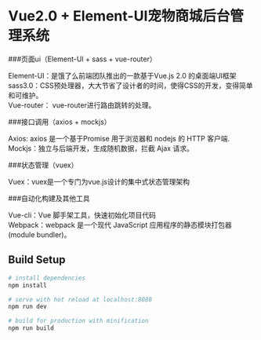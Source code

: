 # Vue2.0 + Element-UI宠物商城后台管理系统

###页面ui（Element-UI + sass + vue-router）

Element-UI：是饿了么前端团队推出的一款基于Vue.js 2.0 的桌面端UI框架<br>
sass3.0：CSS预处理器，大大节省了设计者的时间，使得CSS的开发，变得简单和可维护。<br>
Vue-router： vue-router进行路由跳转的处理。<br>


###接口调用（axios + mockjs）

Axios: axios 是一个基于Promise 用于浏览器和 nodejs 的 HTTP 客户端.<br>
Mockjs：独立与后端开发，生成随机数据，拦截 Ajax 请求。<br>


###状态管理（vuex）

Vuex：vuex是一个专门为vue.js设计的集中式状态管理架构<br>


###自动化构建及其他工具

Vue-cli：Vue 脚手架工具，快速初始化项目代码<br>
Webpack：webpack 是一个现代 JavaScript 应用程序的静态模块打包器(module bundler)。<br>

## Build Setup

``` bash
# install dependencies
npm install

# serve with hot reload at localhost:8080
npm run dev

# build for production with minification
npm run build
